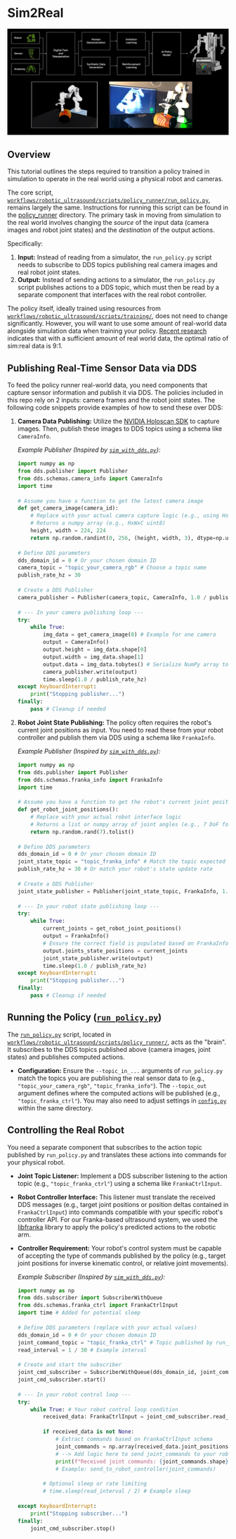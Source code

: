 # Sim2Real

  [![Sim2Real Tutorial Video Thumbnail](../../docs/source/sim2real_thumbnail.jpeg)](https://www.youtube.com/watch?v=v1hdsGUHAgE)

## Overview

This tutorial outlines the steps required to transition a policy trained in simulation to operate in the real world using a physical robot and cameras.

The core script, [`workflows/robotic_ultrasound/scripts/policy_runner/run_policy.py`](../../workflows/robotic_ultrasound/scripts/policy_runner/run_policy.py), remains largely the same. Instructions for running this script can be found in the [policy_runner](../../workflows/robotic_ultrasound/scripts/policy_runner/README.md) directory. The primary task in moving from simulation to the real world involves changing the *source* of the input data (camera images and robot joint states) and the *destination* of the output actions.

Specifically:
1.  **Input:** Instead of reading from a simulator, the `run_policy.py` script needs to subscribe to DDS topics publishing real camera images and real robot joint states.
2.  **Output:** Instead of sending actions to a simulator, the `run_policy.py` script publishes actions to a DDS topic, which must then be read by a separate component that interfaces with the real robot controller.

The policy itself, ideally trained using resources from [`workflows/robotic_ultrasound/scripts/training/`](../../workflows/robotic_ultrasound/scripts/training/), does not need to change significantly. However, you will want to use some amount of real-world data alongside simulation data when training your policy. [Recent research](https://co-training.github.io/) indicates that with a sufficient amount of real world data, the optimal ratio of sim:real data is 9:1.

## Publishing Real-Time Sensor Data via DDS

To feed the policy runner real-world data, you need components that capture sensor information and publish it via DDS. The policies included in this repo rely on 2 inputs: camera frames and the robot joint states. The following code snippets provide examples of how to send these over DDS:


1.  **Camera Data Publishing:** Utilize the [NVIDIA Holoscan SDK](https://github.com/nvidia-holoscan/holoscan-sdk/tree/main) to capture images. Then, publish these images to DDS topics using a schema like `CameraInfo`.

    *Example Publisher (Inspired by [`sim_with_dds.py`](../../workflows/robotic_ultrasound/scripts/simulation/environments/sim_with_dds.py)):*
    ```python
    import numpy as np
    from dds.publisher import Publisher
    from dds.schemas.camera_info import CameraInfo
    import time

    # Assume you have a function to get the latest camera image
    def get_camera_image(camera_id):
        # Replace with your actual camera capture logic (e.g., using Holoscan SDK)
        # Returns a numpy array (e.g., HxWxC uint8)
        height, width = 224, 224
        return np.random.randint(0, 256, (height, width, 3), dtype=np.uint8)

    # Define DDS parameters
    dds_domain_id = 0 # Or your chosen domain ID
    camera_topic = "topic_your_camera_rgb" # Choose a topic name
    publish_rate_hz = 30

    # Create a DDS Publisher
    camera_publisher = Publisher(camera_topic, CameraInfo, 1.0 / publish_rate_hz, dds_domain_id)

    # --- In your camera publishing loop ---
    try:
        while True:
            img_data = get_camera_image(0) # Example for one camera
            output = CameraInfo()
            output.height = img_data.shape[0]
            output.width = img_data.shape[1]
            output.data = img_data.tobytes() # Serialize NumPy array to bytes
            camera_publisher.write(output)
            time.sleep(1.0 / publish_rate_hz)
    except KeyboardInterrupt:
        print("Stopping publisher...")
    finally:
        pass # Cleanup if needed
    ```

2.  **Robot Joint State Publishing:** The policy often requires the robot's current joint positions as input. You need to read these from your robot controller and publish them via DDS using a schema like `FrankaInfo`.

    *Example Publisher (Inspired by [`sim_with_dds.py`](../../workflows/robotic_ultrasound/scripts/simulation/environments/sim_with_dds.py)):*
    ```python
    import numpy as np
    from dds.publisher import Publisher
    from dds.schemas.franka_info import FrankaInfo
    import time

    # Assume you have a function to get the robot's current joint positions
    def get_robot_joint_positions():
        # Replace with your actual robot interface logic
        # Returns a list or numpy array of joint angles (e.g., 7 DoF for Franka)
        return np.random.rand(7).tolist()

    # Define DDS parameters
    dds_domain_id = 0 # Or your chosen domain ID
    joint_state_topic = "topic_franka_info" # Match the topic expected by run_policy.py
    publish_rate_hz = 30 # Or match your robot's state update rate

    # Create a DDS Publisher
    joint_state_publisher = Publisher(joint_state_topic, FrankaInfo, 1.0 / publish_rate_hz, dds_domain_id)

    # --- In your robot state publishing loop ---
    try:
        while True:
            current_joints = get_robot_joint_positions()
            output = FrankaInfo()
            # Ensure the correct field is populated based on FrankaInfo schema
            output.joints_state_positions = current_joints
            joint_state_publisher.write(output)
            time.sleep(1.0 / publish_rate_hz)
    except KeyboardInterrupt:
        print("Stopping publisher...")
    finally:
        pass # Cleanup if needed
    ```

## Running the Policy ([`run_policy.py`](../../workflows/robotic_ultrasound/scripts/policy_runner/run_policy.py))

The [`run_policy.py`](../../workflows/robotic_ultrasound/scripts/policy_runner/run_policy.py) script, located in [`workflows/robotic_ultrasound/scripts/policy_runner/`](../../workflows/robotic_ultrasound/scripts/policy_runner/), acts as the "brain". It subscribes to the DDS topics published above (camera images, joint states) and publishes computed actions.

*   **Configuration:** Ensure the `--topic_in_...` arguments of `run_policy.py` match the topics you are publishing the real sensor data to (e.g., `"topic_your_camera_rgb"`, `"topic_franka_info"`). The `--topic_out` argument defines where the computed actions will be published (e.g., `"topic_franka_ctrl"`). You may also need to adjust settings in [`config.py`](../../workflows/robotic_ultrasound/scripts/policy_runner/pi0/config.py) within the same directory.

## Controlling the Real Robot

You need a separate component that subscribes to the action topic published by `run_policy.py` and translates these actions into commands for your physical robot.

*   **Joint Topic Listener:** Implement a DDS subscriber listening to the action topic (e.g., `"topic_franka_ctrl"`) using a schema like `FrankaCtrlInput`.
*   **Robot Controller Interface:** This listener must translate the received DDS messages (e.g., target joint positions or position deltas contained in `FrankaCtrlInput`) into commands compatible with your specific robot's controller API. For our Franka-based ultrasound system, we used the [libfranka](https://github.com/frankaemika/libfranka) library to apply the policy's predicted actions to the robotic arm.
*   **Controller Requirement:** Your robot's control system must be capable of accepting the type of commands published by the policy (e.g., target joint positions for inverse kinematic control, or relative joint movements).

    *Example Subscriber (Inspired by [`sim_with_dds.py`](../../workflows/robotic_ultrasound/scripts/simulation/environments/sim_with_dds.py)):*
    ```python
    import numpy as np
    from dds.subscriber import SubscriberWithQueue
    from dds.schemas.franka_ctrl import FrankaCtrlInput
    import time # Added for potential sleep

    # Define DDS parameters (replace with your actual values)
    dds_domain_id = 0 # Or your chosen domain ID
    joint_command_topic = "topic_franka_ctrl" # Topic published by run_policy.py
    read_interval = 1 / 30 # Example interval

    # Create and start the subscriber
    joint_cmd_subscriber = SubscriberWithQueue(dds_domain_id, joint_command_topic, FrankaCtrlInput, read_interval)
    joint_cmd_subscriber.start()

    # --- In your robot control loop ---
    try:
        while True: # Your robot control loop condition
            received_data: FrankaCtrlInput = joint_cmd_subscriber.read_data()

            if received_data is not None:
                # Extract commands based on FrankaCtrlInput schema
                joint_commands = np.array(received_data.joint_positions, dtype=np.float32)
                # --> Add logic here to send joint_commands to your robot controller <--
                print(f"Received joint commands: {joint_commands.shape}")
                # Example: send_to_robot_controller(joint_commands)

            # Optional sleep or rate limiting
            # time.sleep(read_interval / 2) # Example sleep

    except KeyboardInterrupt:
        print("Stopping subscriber...")
    finally:
        joint_cmd_subscriber.stop()
    ```
